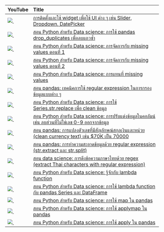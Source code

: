 | YouTube                                                                                                     | Title                                                                                                                                          |
|:------------------------------------------------------------------------------------------------------------|:-----------------------------------------------------------------------------------------------------------------------------------------------|
| <a href=https://youtu.be/_YrB8JblQz8><img src=https://i.ytimg.com/vi/_YrB8JblQz8/mqdefault.jpg />&nbsp;</a> | <a href="https://youtu.be/_YrB8JblQz8">การติดตั้งและใช้ widget เพื่อใช้ UI ต่าง ๆ เช่น Slider, Dropdown, DatePicker</a> |
| <a href=https://youtu.be/wO2KzbYKNFY><img src=https://i.ytimg.com/vi/wO2KzbYKNFY/mqdefault.jpg />&nbsp;</a> | <a href="https://youtu.be/wO2KzbYKNFY">สอน Python สำหรับ Data science: การใช้ pandas drop_duplicates เพื่อลบแถวซ้ำ</a>                          |
| <a href=https://youtu.be/Ysgqv1ICWU4><img src=https://i.ytimg.com/vi/Ysgqv1ICWU4/mqdefault.jpg />&nbsp;</a> | <a href="https://youtu.be/Ysgqv1ICWU4">สอน Python สำหรับ Data science: การจัดการกับ missing values ตอนที่ 1</a>                                 |
| <a href=https://youtu.be/Fib0R8yJOYE><img src=https://i.ytimg.com/vi/Fib0R8yJOYE/mqdefault.jpg />&nbsp;</a> | <a href="https://youtu.be/Fib0R8yJOYE">สอน Python สำหรับ Data science: การจัดการกับ missing values ตอนที่ 2</a>                                 |
| <a href=https://youtu.be/g3T4KTzfK3U><img src=https://i.ytimg.com/vi/g3T4KTzfK3U/mqdefault.jpg />&nbsp;</a> | <a href="https://youtu.be/g3T4KTzfK3U">สอน Python สำหรับ Data science: การแทนที่ missing values</a>                                           |
| <a href=https://youtu.be/KTGvdg9c_qU><img src=https://i.ytimg.com/vi/KTGvdg9c_qU/mqdefault.jpg />&nbsp;</a> | <a href="https://youtu.be/KTGvdg9c_qU">สอน pandas: เทคนิคการใช้ regular expression ในการกรองข้อมูลแบบต่าง ๆ</a>                                    |
| <a href=https://youtu.be/wPFmdm_kT3Y><img src=https://i.ytimg.com/vi/wPFmdm_kT3Y/mqdefault.jpg />&nbsp;</a> | <a href="https://youtu.be/wPFmdm_kT3Y">สอน Python สำหรับ Data science: การใช้ Series.str.replace เพื่อ clean ข้อมูล</a>                          |
| <a href=https://youtu.be/7IuM9iVI98s><img src=https://i.ytimg.com/vi/7IuM9iVI98s/mqdefault.jpg />&nbsp;</a> | <a href="https://youtu.be/7IuM9iVI98s">สอน Python สำหรับ Data science: การปรับแต่งข้อมูลในคอลัมน์ เช่น ลบส่วนที่ไม่ใช่เลข 0-9 ออกจากข้อมูล</a>            |
| <a href=https://youtu.be/AMlh2HO_r_E><img src=https://i.ytimg.com/vi/AMlh2HO_r_E/mqdefault.jpg />&nbsp;</a> | <a href="https://youtu.be/AMlh2HO_r_E">สอน pandas: การแปลงตัวเลขที่มีสัญลักษณ์สกุลเงินและหน่วย (clean currency text) เช่น $70K เป็น 70000</a>          |
| <a href=https://youtu.be/7spx-I6Omxk><img src=https://i.ytimg.com/vi/7spx-I6Omxk/mqdefault.jpg />&nbsp;</a> | <a href="https://youtu.be/7spx-I6Omxk">สอน pandas: การทำความสะอาดข้อมูลด้วย regular expression (str.extract และ str.split)</a>                |
| <a href=https://youtu.be/rEdibMiUQg0><img src=https://i.ytimg.com/vi/rEdibMiUQg0/mqdefault.jpg />&nbsp;</a> | <a href="https://youtu.be/rEdibMiUQg0">สอน data science: การดึงข้อความภาษาไทยด้วย regex (extract Thai characters with regular expression)</a> |
| <a href=https://youtu.be/GRYfWdJ_46k><img src=https://i.ytimg.com/vi/GRYfWdJ_46k/mqdefault.jpg />&nbsp;</a> | <a href="https://youtu.be/GRYfWdJ_46k">สอน Python สำหรับ Data science: รู้จักกับ lambda function</a>                                               |
| <a href=https://youtu.be/EQWDtr8iPpo><img src=https://i.ytimg.com/vi/EQWDtr8iPpo/mqdefault.jpg />&nbsp;</a> | <a href="https://youtu.be/EQWDtr8iPpo">สอน Python สำหรับ Data science: การใช้ lambda function กับ pandas Series และ DataFrame</a>                |
| <a href=https://youtu.be/RQYyPAJuoX8><img src=https://i.ytimg.com/vi/RQYyPAJuoX8/mqdefault.jpg />&nbsp;</a> | <a href="https://youtu.be/RQYyPAJuoX8">สอน Python สำหรับ Data science: การใช้ map ใน pandas</a>                                                 |
| <a href=https://youtu.be/TCN5t-TIosM><img src=https://i.ytimg.com/vi/TCN5t-TIosM/mqdefault.jpg />&nbsp;</a> | <a href="https://youtu.be/TCN5t-TIosM">สอน Python สำหรับ Data science: การใช้ applymap ใน pandas</a>                                            |
| <a href=https://youtu.be/3vZocRESZF4><img src=https://i.ytimg.com/vi/3vZocRESZF4/mqdefault.jpg />&nbsp;</a> | <a href="https://youtu.be/3vZocRESZF4">สอน Python สำหรับ Data science: การใช้ apply ใน pandas</a>                                               |
